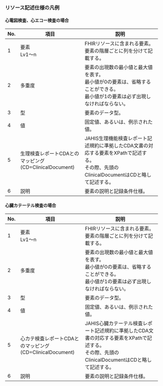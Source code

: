 ### リソース記述仕様の凡例
#### 心電図検査、心エコー検査の場合

| No. | 項目                                       | 説明                                                                                       |
|-----|------------------------------------------|------------------------------------------------------------------------------------------|
| 1   | 要素<br/>Lv1～n                             | FHIRリソースに含まれる要素。<br/>要素の階層ごとに列を分けて記載する。                                                  |
| 2   | 多重度                                      | 要素の出現数の最小値と最大値を表す。<br/>最小値が0の要素は、省略することができる。<br/>最小値が1の要素は必ず出現しなければならない。                 |
| 3   | 型                                        | 要素のデータ型。                                                                                 |
| 4   | 値                                        | 固定値、あるいは、例示された値。                                                                         |
| 5   | 生理検査レポートCDAとのマッピング<BR>(CD=ClinicalDocument)  | JAHIS生理機能検査レポート記述規約に準拠したCDA文書の対応する要素をXPathで記述する。<br/>その際、先頭のClinicalDocumentはCDと略して記述する。 |
| 6   | 説明                                       | 要素の説明と記録条件仕様。                                                                            |


#### 心臓カテーテル検査の場合

| No. | 項目                                       | 説明                                                                                       |
|-----|------------------------------------------|------------------------------------------------------------------------------------------|
| 1   | 要素<br/>Lv1～n                             | FHIRリソースに含まれる要素。<br/>要素の階層ごとに列を分けて記載する。                                                  |
| 2   | 多重度                                      | 要素の出現数の最小値と最大値を表す。<br/>最小値が0の要素は、省略することができる。<br/>最小値が1の要素は必ず出現しなければならない。                 |
| 3   | 型                                        | 要素のデータ型。                                                                                 |
| 4   | 値                                        | 固定値、あるいは、例示された値。                                                                         |
| 5   | 心カテ検査レポートCDAとのマッピング<BR>(CD=ClinicalDocument)  | JAHIS心臓カテーテル検査レポート記述規約に準拠したCDA文書の対応する要素をXPathで記述する。<br/>その際、先頭のClinicalDocumentはCDと略して記述する。 |
| 6   | 説明                                       | 要素の説明と記録条件仕様。                                                                            |
